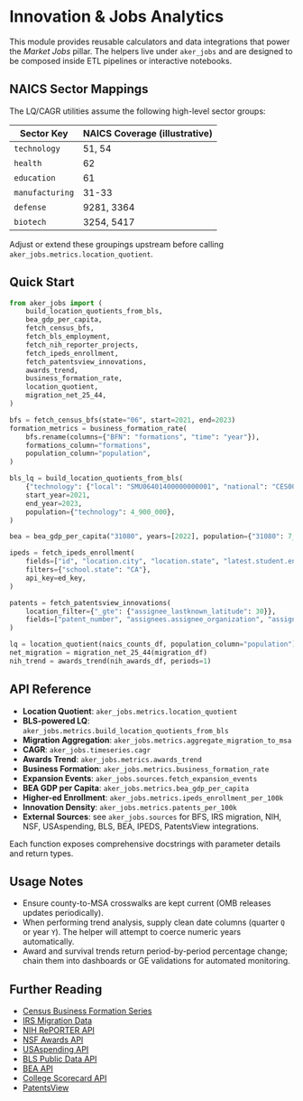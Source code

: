 # Innovation & Jobs Analytics

This module provides reusable calculators and data integrations that power the
*Market Jobs* pillar. The helpers live under `aker_jobs` and are designed to be
composed inside ETL pipelines or interactive notebooks.

## NAICS Sector Mappings

The LQ/CAGR utilities assume the following high-level sector groups:

| Sector Key      | NAICS Coverage (illustrative) |
|-----------------|--------------------------------|
| `technology`    | 51, 54                         |
| `health`        | 62                             |
| `education`     | 61                             |
| `manufacturing` | 31-33                          |
| `defense`       | 9281, 3364                     |
| `biotech`       | 3254, 5417                     |

Adjust or extend these groupings upstream before calling
`aker_jobs.metrics.location_quotient`.

## Quick Start

```python
from aker_jobs import (
    build_location_quotients_from_bls,
    bea_gdp_per_capita,
    fetch_census_bfs,
    fetch_bls_employment,
    fetch_nih_reporter_projects,
    fetch_ipeds_enrollment,
    fetch_patentsview_innovations,
    awards_trend,
    business_formation_rate,
    location_quotient,
    migration_net_25_44,
)

bfs = fetch_census_bfs(state="06", start=2021, end=2023)
formation_metrics = business_formation_rate(
    bfs.rename(columns={"BFN": "formations", "time": "year"}),
    formations_column="formations",
    population_column="population",
)

bls_lq = build_location_quotients_from_bls(
    {"technology": {"local": "SMU06401400000000001", "national": "CES0000000001"}},
    start_year=2021,
    end_year=2023,
    population={"technology": 4_900_000},
)

bea = bea_gdp_per_capita("31080", years=[2022], population={"31080": 7_500_000}, api_key=bea_key)

ipeds = fetch_ipeds_enrollment(
    fields=["id", "location.city", "location.state", "latest.student.enrollment.all"],
    filters={"school.state": "CA"},
    api_key=ed_key,
)

patents = fetch_patentsview_innovations(
    location_filter={"_gte": {"assignee_lastknown_latitude": 30}},
    fields=["patent_number", "assignees.assignee_organization", "assignees.assignee_city"],
)

lq = location_quotient(naics_counts_df, population_column="population")
net_migration = migration_net_25_44(migration_df)
nih_trend = awards_trend(nih_awards_df, periods=1)
```

## API Reference

- **Location Quotient**: `aker_jobs.metrics.location_quotient`
- **BLS-powered LQ**: `aker_jobs.metrics.build_location_quotients_from_bls`
- **Migration Aggregation**: `aker_jobs.metrics.aggregate_migration_to_msa`
- **CAGR**: `aker_jobs.timeseries.cagr`
- **Awards Trend**: `aker_jobs.metrics.awards_trend`
- **Business Formation**: `aker_jobs.metrics.business_formation_rate`
- **Expansion Events**: `aker_jobs.sources.fetch_expansion_events`
- **BEA GDP per Capita**: `aker_jobs.metrics.bea_gdp_per_capita`
- **Higher-ed Enrollment**: `aker_jobs.metrics.ipeds_enrollment_per_100k`
- **Innovation Density**: `aker_jobs.metrics.patents_per_100k`
- **External Sources**: see `aker_jobs.sources` for BFS, IRS migration, NIH, NSF,
  USAspending, BLS, BEA, IPEDS, PatentsView integrations.

Each function exposes comprehensive docstrings with parameter details and
return types.

## Usage Notes

- Ensure county-to-MSA crosswalks are kept current (OMB releases updates
  periodically).
- When performing trend analysis, supply clean date columns (quarter `Q` or
  year `Y`). The helper will attempt to coerce numeric years automatically.
- Award and survival trends return period-by-period percentage change; chain
  them into dashboards or GE validations for automated monitoring.

## Further Reading

- [Census Business Formation Series](https://www.census.gov/econ/bfs/)
- [IRS Migration Data](https://www.irs.gov/statistics/soi-tax-stats-migration-data)
- [NIH RePORTER API](https://api.reporter.nih.gov/)
- [NSF Awards API](https://www.nsf.gov/awards/about.jsp)
- [USAspending API](https://api.usaspending.gov/)
- [BLS Public Data API](https://www.bls.gov/developers/)
- [BEA API](https://www.bea.gov/data/api)
- [College Scorecard API](https://collegescorecard.ed.gov/data/documentation/)
- [PatentsView](https://patentsview.org/apis/api-endpoints)
